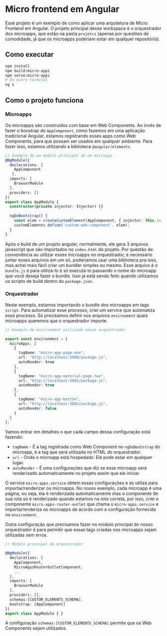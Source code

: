 # Micro frontend em Angular

Esse projeto é um exemplo de como aplicar uma arquitetura de Micro Frontend em Angular. O projeto principal desse workspace é o orquestrador dos microapps, que estão na pasta `projetcs` (apenas por questões de comodidade, já que os microapps poderiam estar em qualquer repositório).

## Como executar

``` bash
npm install
npm build:micro-apps
npm serve:micro-apps
# Em outro terminal
ng s
```

## Como o projeto funciona

### Microapps

Os microapps são construídos com base em Web Components. Ao invés de fazer o boostrap do `AppComponent`, como fazemos em uma aplicação tradicional Angular, estamos registrando esses apps como Web Components, para que possam ser usados em qualquer ambiente. Para fazer isso, estamos utilizando a biblioteca `@angular/elements`.

``` typescript
// Exemplo de um módulo principal de um microapp
@NgModule({
  declarations: [		
    AppComponent
   ],
  imports: [
    BrowserModule
  ],
  providers: []
})
export class AppModule {
  constructor(private injector: Injector) {}
  
  ngDoBootstrap() {
    const elem = createCustomElement(AppComponent, { injector: this.injector });
    customElements.define('custom-web-component', elem);
  }
}
```
Após o build de um projeto angular, normalmente, ele gera 3 arquivos javascript que são importados no `index.html` do projeto. Por questão de conveniência ao utilizar esses microapps no orquestrador, é necessário juntar esses arquivos em um só, poderiamos usar uma biblioteca pra isso, mas achei mais fácil criar um bundler simples eu mesmo. Esse arquivo é o `bundle.js` e para utilizá-lo é só executá-lo passando o nome do microapp que você deseja fazer o bundle. Isso já está sendo feito quando utilizamos os scripts de build dentro do `package.json`.

### Orquestrador

Neste exemplo, estamos importando o bundle dos microapps em tags `script`. Para automatizar esse processo, criei um service que automatiza esse processo. Só precisamos definir nos arquivos `environment` quais microapps queremos que o orquestrador importe.

``` typescript
// Exemplo de environment utilizado nesse orquestrador

export const environment = {
  microApps: [
    {
      tagName: "micro-app-page-one",
      url: "http://localhost:5000/package.js",
      autoRender: true
    },
    {
      tagName: "micro-app-material-page-two",
      url: "http://localhost:5001/package.js",
      autoRender: true
    },
    {
      tagName: "micro-app-button",
      url: "http://localhost:5002/package.js",
      autoRender: false
    }
  ]
};
```

Vamos entrar em detalhes o que cada campo dessa configuração está fazendo:

- `tagName` - É a tag registrada como Web Component no `ngDoBootstrap` do microapp, é a tag que será utilizada no HTML do orquestrador.
- `url` - Onde o microapp está hospedado. Ele pode estar em qualquer lugar.
- `autoRender` - É uma configurações que diz se esse microapp será renderizado automaticamente no projeto assim que ele iniciar.

O service `micro-apps.service` obtem essas configurações e as utiliza para importar/renderizar os microapps. No nosso exemplo, cada microapp é uma página, ou seja, ela é renderizada automaticamente mas o componente de sua rota só é renderizado quando estamos na rota correta, por isso, criei o componente `micro-apps-router-outlet` que chama o `micro-apps.service` e importa/renderiza os microapps de acordo com a configuração fornecida no `environment`.

Outra configuração que precisamos fazer no módulo principal do nosso orquestrador é para permitir que essas tags criadas nos microapps sejam utilizadas sem erros.

``` typescript
// Módulo principal do orquestrador

@NgModule({
  declarations: [
    AppComponent,
    MicroAppsRouterOutletComponent,
    ...
  ],
  imports: [
    BrowserModule
  ],
  providers: [],
  schemas:[CUSTOM_ELEMENTS_SCHEMA],
  bootstrap: [AppComponent]
})
export class AppModule { }
```

A configuração `schemas:[CUSTOM_ELEMENTS_SCHEMA]` permite que os Web Components sejam utilizados.

